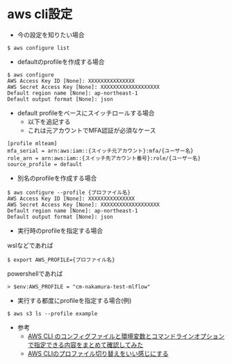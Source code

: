 # aws cli設定

- 今の設定を知りたい場合

```
$ aws configure list
```

- defaultのprofileを作成する場合

```
$ aws configure
AWS Access Key ID [None]: XXXXXXXXXXXXXXX
AWS Secret Access Key [None]: XXXXXXXXXXXXXXXXXXX
Default region name [None]: ap-northeast-1
Default output format [None]: json
```

- default profileをベースにスイッチロールする場合
  - 以下を追記する
  - これは元アカウントでMFA認証が必須なケース

```
[profile mlteam]
mfa_serial = arn:aws:iam::{スイッチ元アカウント}:mfa/{ユーザー名}
role_arn = arn:aws:iam::{スイッチ先アカウント番号}:role/{ユーザー名}
source_profile = default
```

- 別名のprofileを作成する場合

```
$ aws configure --profile {プロファイル名}
AWS Access Key ID [None]: XXXXXXXXXXXXXXX
AWS Secret Access Key [None]: XXXXXXXXXXXXXXXXXXX
Default region name [None]: ap-northeast-1
Default output format [None]: json
```

- 実行時のprofileを指定する場合

wslなどであれば

```
$ export AWS_PROFILE={プロファイル名}
```

powershellであれば

```
> $env:AWS_PROFILE = "cm-nakamura-test-mlflow"
```

- 実行する都度にprofileを指定する場合(例)

```
$ aws s3 ls --profile example
```

- 参考
  - [AWS CLI のコンフィグファイルと環境変数とコマンドラインオプションで指定できる内容をまとめて確認してみた](https://dev.classmethod.jp/articles/aws-cli-configuration-file-env-option/)
  - [AWS CLIのプロファイル切り替えをいい感じにする](https://qiita.com/crossroad0201/items/f84b3e2fece41750755b)